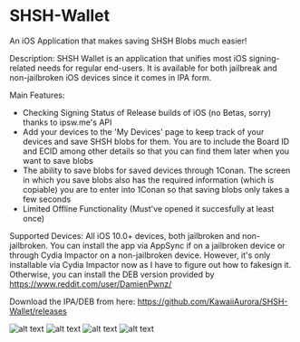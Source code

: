 # SHSH-Wallet
An iOS Application that makes saving SHSH Blobs much easier!

Description: SHSH Wallet is an application that unifies most iOS signing-related needs for regular end-users. It is available for both jailbreak and non-jailbroken iOS devices since it comes in IPA form.

Main Features:
* Checking Signing Status of Release builds of iOS (no Betas, sorry) thanks to ipsw.me's API
* Add your devices to the 'My Devices' page to keep track of your devices and save SHSH blobs for them. You are to include the Board ID and ECID among other details so that you can find them later when you want to save blobs
* The ability to save blobs for saved devices through 1Conan. The screen in which you save blobs also has the required information (which is copiable) you are to enter into 1Conan so that saving blobs only takes a few seconds
* Limited Offline Functionality (Must've opened it succesfully at least once)

Supported Devices: All iOS 10.0+ devices, both jailbroken and non-jailbroken. You can install the app via AppSync if on a jailbroken device or through Cydia Impactor on a non-jailbroken device. However, it's only installable via Cydia Impactor now as I have to figure out how to fakesign it. Otherwise, you can install the DEB version provided by https://www.reddit.com/user/DamienPwnz/

Download the IPA/DEB from here: https://github.com/KawaiiAurora/SHSH-Wallet/releases

![alt text](https://raw.githubusercontent.com/KawaiiAurora/SHSH-Wallet/master/Screenshots/S1.jpeg)
![alt text](https://raw.githubusercontent.com/KawaiiAurora/SHSH-Wallet/master/Screenshots/S2.jpeg)
![alt text](https://raw.githubusercontent.com/KawaiiAurora/SHSH-Wallet/master/Screenshots/S3.jpeg)
![alt text](https://raw.githubusercontent.com/KawaiiAurora/SHSH-Wallet/master/Screenshots/S4.jpeg)
